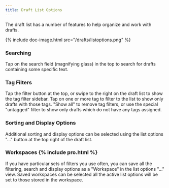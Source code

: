 ```yaml
---
title: Draft List Options
---
```


The draft list has a number of features to help organize and work with drafts.

{% include doc-image.html src="/drafts/listoptions.png" %}

### Searching

Tap on the search field (magnifying glass) in the top to search for drafts containing some specific text.

### Tag Filters

Tap the filter button at the top, or swipe to the right on the draft list to show the tag filter sidebar. Tap on one or more tag to filter to the list to show only drafts with those tags. "Show all" to remove tag filters, or use the special "untagged" filter to show only drafts which do not have any tags assigned.

### Sorting and Display Options

Additional sorting and display options can be selected using the list options "..." button at the top right of the draft list.

### Workspaces {% include pro.html %}

If you have particular sets of filters you use often, you can save all the filtering, search and display options as a "Workspace" in the list options "..." view. Saved workspaces can be selected all the active list options will be set to those stored in the workspace.
